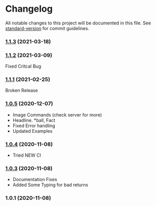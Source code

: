 # Changelog

All notable changes to this project will be documented in this file. See [standard-version](https://github.com/conventional-changelog/standard-version) for commit guidelines.

### [1.1.3](https://github.com/daggy1234/dagpi.js/compare/v1.1.2...v1.1.3) (2021-03-18)

### [1.1.2](https://github.com/daggy1234/dagpi.js/compare/v1.1.1...v1.1.2) (2021-03-09)

Fixed Critcal Bug

### [1.1.1](https://github.com/daggy1234/dagpi.js/compare/v1.0.5...v1.1.1) (2021-02-25)

Broken Release
### [1.0.5](https://github.com/daggy1234/dagpi.js/compare/v1.0.4...v1.0.5) (2020-12-07)

- Image Commands (check server for more)
- Headline. *ball, Fact
- Fixed Error handling
- Updated Examples

### [1.0.4](https://github.com/daggy1234/dagpi.js/compare/v1.0.3...v1.0.4) (2020-11-08)

- Tried NEW CI

### [1.0.3](https://github.com/daggy1234/dagpi.js/compare/v1.0.2...v1.0.3) (2020-11-08)

- Documentation Fixes
- Added Some Typing for bad returns

### 1.0.1 (2020-11-08)
